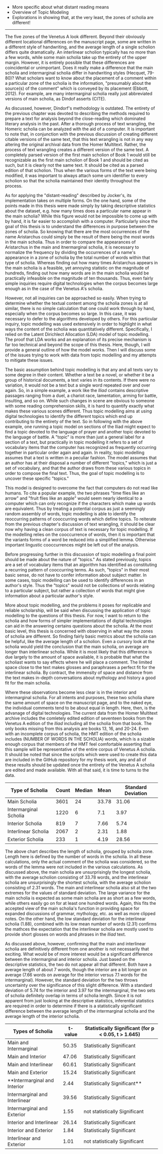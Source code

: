 - More specific about what distant reading means
- Overview of Topic Modeling
- Explorations in showing that, at the very least, the zones of scholia are different!

----

The five zones of the Venetus A look different. Beyond their obviously different locational differences on the manuscript page, some are written in a different style of handwriting, and the average length of a single scholion differs quite dramatically. An interlinear scholion typically has no more than a few words, while some main scholia take up the entirety of the upper margin. However, it is entirely possible that these differences are coincidental or unimportant. Does it really make a difference that the main scholia and intermarginal scholia differ in handwriting styles (Hecquet, 79-80)? What scholars want to know about the placement of a comment within a particular zone of the scholia is the information, "presumably about the source(s) of the comment" which is conveyed by its placement (Ebbott, 2012). For example, are many intermarginal scholia really just abbreviated versions of main scholia, as Dindof asserts (CITE).

As discussed, however, Dindorf's methodology is outdated. The entirety of the previous chapter was devoted to describing the methods required to prepare a text for analysis beyond the close-reading which dominated literary analysis in the past. After a thorough process of text wrangling, the Homeric scholia can be analyzed with the aid of a computer. It is important to note that, in conjunction with the previous discussion of creating different citable versions of the same text, that this text wrangling is not in any way altering the original archival data from the Homer Multitext. Rather, the process of text wrangling creates a different version of the same text. A completely parsed version of the first main scholion of Book 1 would still be recognizable as the first main scholion of Book 1 and should be cited as such, but it is clearly not the same text. It should be cited as a parsed edition of that scholion. Thus when the various forms of the text were being modified, it was important to always attach some urn identifier to every scholion so that the scholia maintained their identity throughout the process.

As for applying the "distant-reading" described by Jocker's, its implementation takes on multiple forms. On the one hand, some of the points made in this thesis were made simply by taking descriptive statistics about the dataset, e.g. how many times does a particular name appear in the main scholia? While this figure would not be impossible to come up with by hand, it is far easier to accomplish with a computer. Particularly since the goal of this thesis is to understand the differences in purpose between the zones of scholia. So knowing that there are the most occurrences of the name Aristarchus could simply be the result of there being the most words in the main scholia. Thus in order to compare the appearances of Aristarchus in the main and itnermarginal scholia, it is necessary to normalize the frequency by dividing the occurrences of a name's appearance in a zone of scholia by the total number of words within that type of scholia. Whereas finding out how many times Aristarchus appears in the main scholia is a feasible, yet annoying statistic on the magnitude of hundreds, finding out how many words are in the main scholia would be practically infeasible on the magnitude of ten thousands. Thus, even fairly simple inquiries require digital technologies when the corpus becomes large enough as in the case of the Venetus A's scholia.

However, not all inquiries can be approached so easily. When trying to determine whether the textual content among the scholia zones is at all similar, there is no simple calculation that one could work through by hand, especially when the corpus becomes so large. In this case, it was necessary to defer to the algorithms developed by others. For this particular inquiry, topic modelling was used extensively in order to highlight in what ways the content of the scholia was quantitatively different. Specifically, I relied on the Latent Dirichlect Allocation (LDA) model of topic modelling. The proof that LDA works and an explanation of its precise mechanism is far too technical and beyond the scope of this thesis. Here, though, I will provide a general outline of how the model works. Then I will discuss some of the issues trying to work with data from topic modelling and my attempts to mitigate these issues.

The basic assumption behind topic modelling is that any and all texts vary to some degree in their content. Whether a text be a novel, or whether it be a group of historical documents, a text varies in its contents. If there were no variation, it would not be a text but a single word repeated over and over again. So, in a simple example, a work like the *Iliad* contains descriptive passages ranging from a duel, a chariot race, lamentation, arming for battle, insulting, and so on. While such changes in scene are obvious to someone with some reading comprehension skills, it is hard to quantify exactly what makes these various scenes different. Thus topic modelling aims at using digital technologies to identify the different topics which end up contributing to the entirety of the text. So in following with the above example, one running a topic model on sections of the Iliad might expect to find a topic devoted to the language of prayer and another topic devoted to the language of battle. A "topic" is more than just a general label for a section of a text, but practically in topic modelling it refers to a set of vocabulary items that the computer has recognized as frequently occurring together in particular order again and again. In reality, topic modelling assumes that a text is written in a peculiar fashion. The model assumes that an author has at their disposal a number of different "topics," which is just a set of vocabulary, and that the author draws from these various topics in order to compose the final text. Thus, the goal of topic modelling is to uncover these specific "topics." 

This model is designed to overcome the fact that computers do not read like humans. To cite a popular example, the two phrases "time flies like an arrow" and "fruit flies like an apple" would seem nearly identical to a computer which can only recognize if the characters which make up words are equivalent. Thus by treating a potential corpus as just a seemingly random assembly of words, topic modelling is able to identify the reoccurring patterns of cooccurring words which define topics. To reiterate from the previous chapter's discussion of text wrangling, it should be clear now why having a clean corpus of text is necessary for topic modelling. If the modelling relies on the cooccurrence of words, then it is important that the variants forms of a word be reduced into a simplified lemma. Otherwise important lingustic cooccurrences might be left out of the analysis.

Before progressing further in this discussion of topic modelling a final point should be made about the nature of "topics." As stated previously, topics are a set of vocabulary items that an algorithm has identified as constituting a recurring pattern of cooccurring terms. As such, "topics" in their most basic sense, do not have to confer information about subject matter. In some cases, topic modelling can be used to identify differences in an author's style. Thus the "topics" would not be collections of words relating to a particular subject, but rather a collection of words that might give information about a particular author's style.

More about topic modelling, and the problems it poses for replicable and reliable scholarship, will be said when discussing the application of topic modelling to the questions of this thesis. For now, I want to return to the scholia and how forms of simpler implementations of digital technologies can aid in the answering certains questions about the scholia. At the most basic level, this thesis is concerned with observing in what way the zones of scholia are different. So finding fairly basic metrics about the scholia can be helpful, like the average length of a scholion. Even a cursory look at the scholia would yield the conclusion that the main scholia, on average are longer than interlinear scholia. While it is most likely that this difference is due largely to the amount of space available, it is probable that what the scholiast wants to say effects where he will place a comment. The limited space close to the text makes glosses and paraphrases a perfect fit for the interlinear scholia. By contract, the immensity of space and distance from the text makes in-depth conversations about mythology and history a good fit for the main scholia.

Where these observations become less clear is in the interior and intermarginal scholia. For all intents and purposes, these two scholia share the same amount of space on the manuscript page, and to the naked eye, the individual comments tend to be about equal in length. Here, then, is the advanage of digital technologies. The current data from the Homer Multitext archive includes the comletely edited edition of seventeen books from the Venetus A edition of the *Iliad* including all the scholia from that book. The only books missing from this analysis are books 13, 16, and 20-24. Even with an incomplete corpus of scholia, the HMT edition of the scholia includes (NUMBER OF WORDS IN THE SCHOLIA) words, which is a sizable enough corpus that members of the HMT feel comfortable asserting that this sample will be representative of the entire corpus of Venetus A scholia. It should be noted that since the scripts which were used to create this data are included in the GitHub repository for my thesis work, any and all of these results should be updated once the entirety of the Venetus A scholia are edited and made available. With all that said, it is time to turns to the data.


| Type of Scholia | Count | Median | Mean | Standard Deviation |
| --- | --- | --- | --- | --- | 
| Main Scholia | 3601 | 24 | 33.78 | 31.06 |
| Intermarginal Scholia | 1220 | 6 | 7.1 | 3.97 |
| Interior Scholia | 819 | 7 | 7.66 | 5.74 |
| Interlinear Scholia | 2067 | 2 | 2.31 | 1.88 |
| Exterior Scholia | 233 | 1 | 4.19 | 28.56 |

The above chart describes the length of scholia, grouped by scholia zone. Length here is defined by the number of words in the scholia. In all these calculations, only the actual comment of the scholia was considered, so the words of the lemma were not included in the various calculations. As discussed above, the main scholia are unsurprisingly the longest scholia, with the average scholion consisting of 33.78 words, and the interlinear scholia are unsurprisingly the shortest scholia, with the average scholion consisting of 2.31 words. The main and interlinear scholia also sit at the two extremes for the values of standard deviation. The large variance for the main scholia is expected as some main scholia are as short as a few words, while others easily go on for at least one hundred words. Again, this fits the accepted view of the main scholia's function in providing space for expanded discussions of grammar, mythology, etc. as well as more clipped notes. On the other hand, the low standard deviation for the interlinear scholia (1.88), combined with its low mean number of words (2.31) confirms the mathces the expectation that the interlinear scholia are mostly used to provide short glosses on words and phrases in the *Iliad* text.

As discussed above, however, confirming that the main and interlinear scholia are definitively different from one another is not necessarily that exciting. What would be of more interest would be a significant difference between the intermarginal and interior scholia. Just based on the descriptive statistics, the two do not appear all that different. Both have a average length of about 7 words, though the interior are a bit longer on average (7.66 words on average for the interior versus 7.1 words for the intermarginal). However, the standard deviation for the two throws uncertainty over the significance of this slight difference. With a standard deviation of 5.74 for the interior and 3.97 for the intermarginal, the two sets of scholia definitely overlap in terms of scholia length. Since it is not apparent from just looking at the descriptive statistics, inferential statistics are required in order to determine if there is a statistically significant difference between the average length of the intermarginal scholia and the average length of the interior scholia.

| Types of Scholia | t-value | Statistically Significant (for p < 0.05, t > 1.645) |
| --- | --- | --- |
| Main and Intermarginal | 50.35 | Statistically Significant |
| Main and Interior | 47.06 | Statistically Significant |
| Main and Interlinear | 60.61 | Statistically Significant |
| Main and Exterior | 15.24 | Statistically Significant |
| **Intermarginal and Interior | 2.44 | Statistically Significant** |
| Intermarginal and Interlinear | 39.56 | Statistically Significant |
| Intermarginal and Exterior | 1.55 | not statistically Significant |
| Interior and Interlinear | 26.14 | Statistically Significant |
| Interior and Exterior | 1.84 | Statistically Significant |
| Interlinear and Exterior | 1.01 | not statistically Significant |

